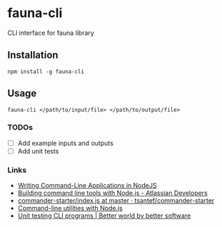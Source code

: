 # fauna-cli
CLI interface for fauna library

## Installation

    npm install -g fauna-cli

## Usage

    fauna-cli </path/to/input/file> </path/to/output/file>


### TODOs
- [ ] Add example inputs and outputs
- [ ] Add unit tests

### Links
* [Writing Command-Line Applications in NodeJS](https://medium.freecodecamp.com/writing-command-line-applications-in-nodejs-2cf8327eee2#.bs6izbxgt)
* [Building command line tools with Node.js - Atlassian Developers](https://developer.atlassian.com/blog/2015/11/scripting-with-node/)
* [commander-starter/index.js at master · tsantef/commander-starter](https://github.com/tsantef/commander-starter/blob/master/index.js)
* [Command-line utilities with Node.js](http://cruft.io/posts/node-command-line-utilities/)
* [Unit testing CLI programs | Better world by better software](https://glebbahmutov.com/blog/unit-testing-cli-programs/)
